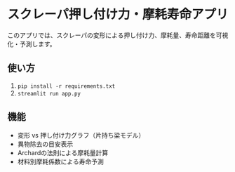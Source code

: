 # スクレーパ押し付け力・摩耗寿命アプリ

このアプリでは、スクレーパの変形による押し付け力、摩耗量、寿命距離を可視化・予測します。

## 使い方
1. `pip install -r requirements.txt`
2. `streamlit run app.py`

## 機能
- 変形 vs 押し付け力グラフ（片持ち梁モデル）
- 異物除去の目安表示
- Archardの法則による摩耗量計算
- 材料別摩耗係数による寿命予測
